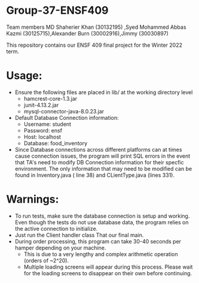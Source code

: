 # Group-37-ENSF409
Team members MD Shaherier Khan (30132195) ,Syed Mohammed Abbas Kazmi (30125715),Alexander Burn (30002916),Jimmy (30030897)

This repository contains our ENSF 409 final project for the Winter 2022 term.


# Usage:
- Ensure the following files are placed in lib/ at the working directory level
    - hamcrest-core-1.3.jar
    - junit-4.13.2.jar
    - mysql-connector-java-8.0.23.jar
- Default Database Connection information:
    - Username: student
    - Password: ensf
    - Host: localhost
    - Database: food_inventory
- Since Database connections across different platforms can at times cause connection issues, the program will print SQL errors in the event that TA's need to modify DB Connection information for their specfic environment. The only information that may need to be modified can be found in Inventory.java ( line 38)  and CLientType.java (lines 331).

# Warnings:
- To run tests, make sure the database connection is setup and working. Even though the tests do not use database data, the program relies on the active connection to initialize.
- Just run the Client handler class That our final main.
- During order processing, this program can take 30-40 seconds per hamper depending on your machine.
    - This is due to a very lengthy and complex arithmetic operation (orders of ~2^20).
    - Multiple loading screens will appear during this process. Please wait for the loading screens to disappear on their own before continuing.
